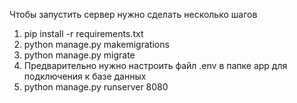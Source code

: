Чтобы запустить сервер нужно сделать несколько шагов 
1. pip install -r requirements.txt
2. python manage.py makemigrations
3. python manage.py migrate
4. Предварительно нужно настроить файл .env в папке app для подключения к базе данных
5. python manage.py runserver 8080
